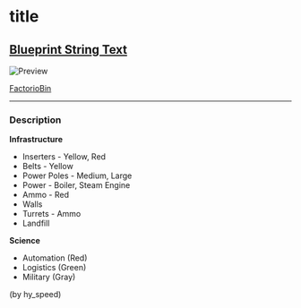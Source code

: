 # title

## [Blueprint String Text](https://factoriobin.com/static/cdn/forever/post/r/b/w/rbW6CP6z/0/v0/blueprint-ac9dd75580b339b6.txt)

![Preview](https://factoriobin.com/static/cdn/forever/post/r/b/w/rbW6CP6z/0/v0/render-f78125c3f1b18b2d.jpg)

[FactorioBin](https://factoriobin.com/post/rbW6CP6z)

-----

### Description
**Infrastructure**
- Inserters - Yellow, Red
- Belts - Yellow
- Power Poles - Medium, Large
- Power - Boiler, Steam Engine
- Ammo - Red
- Walls
- Turrets - Ammo
- Landfill

**Science**
- Automation (Red)
- Logistics (Green)
- Military (Gray)

(by hy_speed)
